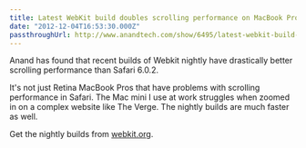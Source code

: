 ```yaml
---
title: Latest WebKit build doubles scrolling performance on MacBook Pro with Retina Display
date: "2012-12-04T16:53:30.000Z"
passthroughUrl: http://www.anandtech.com/show/6495/latest-webkit-build-doubles-scrolling-performance-on-macbook-pro-with-retina-display
---
```


Anand has found that recent builds of Webkit nightly have drastically better scrolling performance than Safari 6.0.2.

It's not just Retina MacBook Pros that have problems with scrolling performance in Safari. The Mac mini I use at work struggles when zoomed in on a complex website like The Verge. The nightly builds are much faster as well.

Get the nightly builds from [webkit.org](http://nightly.webkit.org).